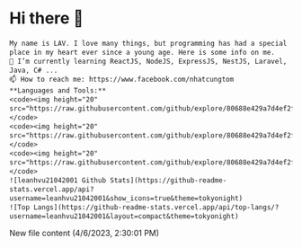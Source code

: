 # Hi there 👋
    My name is LAV. I love many things, but programming has had a special place in my heart ever since a young age. Here is some info on me.
    🌱 I’m currently learning ReactJS, NodeJS, ExpressJS, NestJS, Laravel, Java, C# ...
    📫 How to reach me: https://www.facebook.com/nhatcungtom
    **Languages and Tools:**
    <code><img height="20" src="https://raw.githubusercontent.com/github/explore/80688e429a7d4ef2fca1e82350fe8e3517d3494d/topics/javascript/javascript.png"></code>
    <code><img height="20" src="https://raw.githubusercontent.com/github/explore/80688e429a7d4ef2fca1e82350fe8e3517d3494d/topics/react/react.png"></code>
    <code><img height="20" src="https://raw.githubusercontent.com/github/explore/80688e429a7d4ef2fca1e82350fe8e3517d3494d/topics/nodejs/nodejs.png"></code>
    ![leanhvu21042001 Github Stats](https://github-readme-stats.vercel.app/api?username=leanhvu21042001&show_icons=true&theme=tokyonight)
    ![Top Langs](https://github-readme-stats.vercel.app/api/top-langs/?username=leanhvu21042001&layout=compact&theme=tokyonight)
    
 New file content (4/6/2023, 2:30:01 PM)